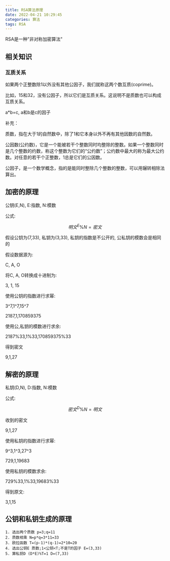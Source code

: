 ```yaml
---
title: RSA算法原理
date: 2022-04-21 10:29:45
categories: 算法
tags: RSA
---
```


RSA是一种"非对称加密算法"

## 相关知识
### 互质关系

如果两个正整数除1以外没有其他公因子，我们就称这两个数互质(coprime)。

比如，15和32，没有公因子，所以它们是互质关系。这说明不是质数也可以构成互质关系。

a*b=c, a和b是c的因子

补充：

质数，指在大于1的自然数中，除了1和它本身以外不再有其他因数的自然数。

公因数(公约数)，它是一个能被若干个整数同时均整除的整数。如果一个整数同时是几个整数的约数，称这个整数为它们的“公约数”；公约数中最大的称为最大公约数。对任意的若干个正整数，1总是它们的公因数。

公因子，是一个数学概念，指的是能同时整除几个整数的整数，可以用辗转相除法算出。

## 加密的原理

公钥(E,N), E:指数, N:模数

公式: 

$$明文^E\%N=密文$$

假设公钥为(7,33), 私钥为(3,33), 私钥的指数是不公开的, 公私钥的模数会是相同的

假设数据源为:

C, A, O

将C, A, O转换成十进制为:

3, 1, 15

使用公钥的指数进行求幂:

3^7,1^7,15^7

2187,1,170859375

使用公,私钥的模数进行求余:

2187%33,1%33,170859375%33

得到密文

9,1,27

## 解密的原理

私钥(D,N), D:指数, N:模数

公式:

$$密文^D\%N=明文$$

收到的密文

9,1,27

使用私钥的指数进行求幂:

9^3,1^3,27^3

729,1,19683

使用私钥的模数求余:

729%33,1%33,19683%33

得到原文:

3,1,15

## 公钥和私钥生成的原理
	1. 选出两个质数 p=3;q=11
	2. 质数相乘 N=p*q=3*11=33
	3. 欧拉函数 T=(p-1)*(q-1)=2*10=20
	4. 选出公钥E 质数;1<公钥<T;不是T的因子 E=(3,33)
	5. 算私钥D (D*E)%T=1 D=(7,33)


